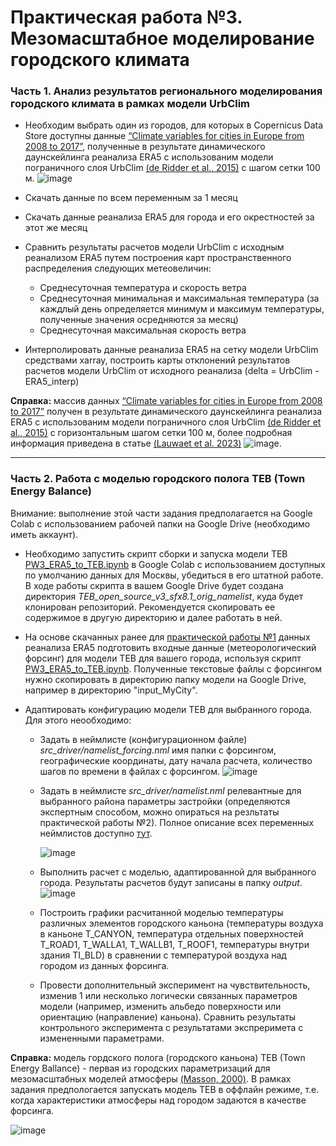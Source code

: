 # Практическая работа №3. Мезомасштабное моделирование городского климата

### Часть 1. Анализ результатов регионального моделирования городского климата в рамках модели UrbClim
* Необходим выбрать один из городов, для которых в Copernicus Data Store доступны данные [“Climate variables for cities in Europe from 2008 to 2017”](https://cds.climate.copernicus.eu/cdsapp#!/dataset/sis-urban-climate-cities?tab=form), полученные в результате динамического даунскейлинга реанализа ERA5 с использованим модели пограничного слоя UrbClim [(de Ridder et al., 2015)](https://www.sciencedirect.com/science/article/abs/pii/S2212095515000024) с шагом сетки 100 м.
  ![image](https://github.com/mvarentsov/Urban-climate-modelling4HSE/assets/67764064/74eb513e-7778-4606-b0db-f9763cb2ec98)

* Скачать данные по всем переменным за 1 месяц 
* Скачать данные реанализа ERA5 для города и его окрестностей за этот же месяц
* Сравнить результаты расчетов модели UrbClim с исходным реанализом ERA5 путем построения карт пространственного распределения следующих метеовеличин: 
    - Среднесуточная температура и скорость ветра
    - Среднесуточная минимальная и максимальная температура (за каждлый день определяется минимум и максимум температуры, полученные значения осредняются за месяц)
    - Среднесуточная максимальная скорость ветра
* Интерполировать данные реанализа ERA5 на сетку модели UrbClim средствами xarray, построить карты отклонений результатов расчетов модели UrbClim от исходного реанализа (delta = UrbClim - ERA5_interp)


**Справка:** массив данных  [“Climate variables for cities in Europe from 2008 to 2017”](https://cds.climate.copernicus.eu/cdsapp#!/dataset/sis-urban-climate-cities?tab=form) получен в результате динамического даунскейлинга реанализа ERA5 с использованим модели пограничного слоя UrbClim [(de Ridder et al., 2015)](https://www.sciencedirect.com/science/article/abs/pii/S2212095515000024) с горизонтальным шагом сетки 100 м, более подробная информация приведена в статье [(Lauwaet et al. 2023)](http://dx.doi.org/10.2139/ssrn.4406167)
![image](https://github.com/mvarentsov/Urban-climate-modelling4HSE/assets/67764064/9047f526-7f42-42d8-ae86-76b5c52a40f9).

------

### Часть 2. Работа с моделью городского полога TEB (Town Energy Balance)
Внимание: выполнение этой части задания предполагается на Google Colab с использованием рабочей папки на Google Drive (необходимо иметь аккаунт).  
* Необходимо запустить скрипт сборки и запуска модели TEB [PW3_ERA5_to_TEB.ipynb](https://github.com/mvarentsov/Urban-climate-modelling4HSE/blob/main/Practice/PW3_ERA5_to_TEB.ipynb) в Google Colab с использованием доступных по умолчанию данных для Москвы, убедиться в его штатной работе. В ходе работы скрипта в вашем Google Drive будет создана директория *TEB_open_source_v3_sfx8.1_orig_namelist*, куда будет клонирован репозиторий. Рекомендуется скопировать ее содержимое в другую директорию и далее работать в ней. 
* На основе скачанных ранее для [практической работы №1](https://github.com/mvarentsov/Urban-climate-modelling4HSE/blob/main/PW1_description.md) данных реанализа ERA5 подготовить входные данные (метеорологический форсинг) для модели TEB для вашего города, используя скрипт [PW3_ERA5_to_TEB.ipynb](https://github.com/mvarentsov/Urban-climate-modelling4HSE/blob/main/Practice/PW3_ERA5_to_TEB.ipynb). Полученные текстовые файлы с форсингом нужно скопировать в директорию папку модели на  Google Drivе, например в директорию "input_MyCity".
  
* Адаптировать конфигурацию модели TEB для выбранного города. Для этого неообходимо:
    - Задать в неймлисте (конфигурационном файле) *src_driver/namelist_forcing.nml* имя папки с форсингом, географические координаты, дату начала расчета, количество шагов по времени в файлах с форсингом.
      ![image](https://github.com/mvarentsov/Urban-climate-modelling4HSE/assets/67764064/a15adb84-5c7d-4974-bfeb-0881f8461523)

    - Задать в неймлисте *src_driver/namelist.nml* релевантные для выбранного района параметры застройки (определяются экспертным способом, можно опираться на резльтаты практической работы №2). Полное описание всех переменных неймлистов доступно [тут](https://github.com/mkolennikova/TEB_open_source_v3_sfx8.1_orig_namelist/blob/main/%D0%9F%D0%B5%D1%80%D0%B5%D0%BC%D0%B5%D0%BD%D0%BD%D1%8B%D0%B5%20TEB%20(%D0%BE%D0%BF%D0%B8%D1%81%D0%B0%D0%BD%D0%B8%D0%B5).xlsx).
 
      ![image](https://github.com/mvarentsov/Urban-climate-modelling4HSE/assets/67764064/97284178-0cd9-4a57-aeb1-fba26c6a78e1)

    - Выполнить расчет с моделью, адаптированной для выбранного города. Результаты расчетов будут записаны в папку *output*.
      ![image](https://github.com/mvarentsov/Urban-climate-modelling4HSE/assets/67764064/735c0833-bcb0-481c-ad01-96e3c8719bc7)

    - Построить графики расчитанной моделью температуры различных элементов городского каньона (температуры воздуха в каньоне T_CANYON, температура отдельных поверхностей T_ROAD1, T_WALLA1, T_WALLB1, T_ROOF1, температуры внутри здания TI_BLD) в сравнении с температурой воздуха над городом из данных форсинга.
    - Провести дополнительный эксперимент на чувствительность, изменив 1 или несколько логически связанных параметров модели (например, изменить альбедо поверхности или ориентацию (направление) каньона). Сравнить результаты контрольного эксперимента с результатами экспреримета с измененными параметрами. 
 


**Справка:** модель гордского полога (городского каньона) TEB (Town Energy Ballance) - первая из городских параметризаций для мезомасштабных моделей атмосферы [(Masson, 2000)](https://link.springer.com/article/10.1023/A:1002463829265). В рамках задания предпологается запускать модель TEB в оффлайн режиме, т.е. когда характеристики атмосферы над городом задаются в качестве форсинга. 

![image](https://github.com/mvarentsov/Urban-climate-modelling4HSE/assets/67764064/cc7b3819-369d-41f6-a9b0-13e7e58e712e)

  
